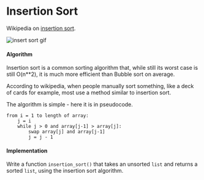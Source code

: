 Insertion Sort
==============

Wikipedia on [insertion sort](http://en.wikipedia.org/wiki/Insertion_sort).

![insert sort gif](http://upload.wikimedia.org/wikipedia/commons/0/0f/Insertion-sort-example-300px.gif)

#### Algorithm

Insertion sort is a common sorting algorithm that, while still its worst case is still O(n**2), it is much more efficient than Bubble sort on average.

According to wikipedia, when people manually sort something, like a deck of cards for example, most use a method similar to insertion sort.

The algorithm is simple - here it is in pseudocode.
```
from i = 1 to length of array:
	j = i
	while j > 0 and array[j-1] > array[j]:
		swap array[j] and array[j-1]
		j = j - 1
```
#### Implementation

Write a function `insertion_sort()` that takes an unsorted `list` and returns a sorted `list`, using the insertion sort algorithm.